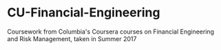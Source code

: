 # CU-Financial-Engineering
Coursework from Columbia's Coursera courses on Financial Engineering and Risk Management, taken in Summer 2017
